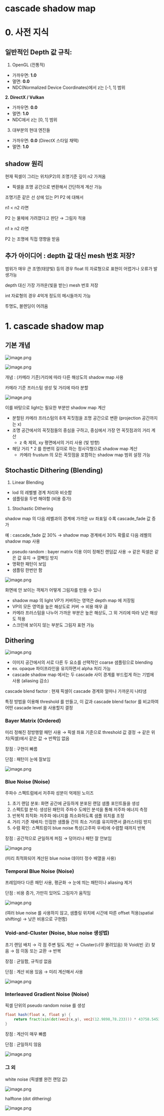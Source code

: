 # cascade shadow map

# 0. 사전 지식

## 일반적인 Depth 값 규칙:

1. OpenGL (전통적)

- 가까우면: **1.0**
- 멀면: **0.0**
- NDC(Normalized Device Coordinates)에서 z는 [-1, 1] 범위

**2. DirectX / Vulkan**

- 가까우면: **0.0**
- 멀면: **1.0**
- NDC에서 z는 [0, 1] 범위

3. 대부분의 현대 엔진들

- 가까우면: **0.0** (DirectX 스타일 채택)
- 멀면: **1.0**

## shadow 원리

현재 픽셀이 그리는 위치(P2)의 조명기준 깊이 n2 가져옴

- 픽셀을 조명 공간으로 변환해서 간단하게 계산 가능

조명기준 같은 선 상에 있는 P1 P2 에 대해서

n1 < n2 라면

P2 는 물체에 가려졌다고 판단 → 그림자 적용

n1 ≥ n2 라면

P2 는 조명에 직접 영향을 받음

## 추가 아이디어 : depth 값 대신 mesh 번호 저장?

범위가 매우 큰 조명(태양빛) 등의 경우 float 의 자료형으로 표현이 어렵거나 오류가 발생가능

depth 대신 가장 가까운(빛을 받는) mesh 번호 저장

int 자료형의 경우 4억개 정도의 메시들까지 가능

투명도, 블렌딩이 어려움

# 1. cascade shadow map

## 기본 개념

![image.png](image.png)

![image.png](image%201.png)

개념 : (카메라 기준)거리에 따라 다른 해상도의 shadow map 사용

카메라 기준 프러스텀 생성 및 거리에 따라 분할

![image.png](image%202.png)

이를 바탕으로 light는 필요한 부분만 shadow map 계산

- 분할된 카메라 프러스텀의 8개 꼭짓점을 조명 공간으로 변환 (projection 공간까지는 x)
- 조명 공간에서의 꼭짓점들의 중심을 구하고, 중심에서 가장 먼 꼭짓점과의 거리 계산
    - z 축 제외, xy 평면에서의 거리 사용 (빛 방향)
- 해당 거리 * 2 를 한변의 길이로 하는 정사각형으로 shadow map 계산
    - 카메라 frustum 의 모든 꼭짓점을 포함하는 shadow map 범위 설정 가능

## Stochastic Dithering (Blending)

1. Linear Blending
- lod 의 레벨별 경계 처리와 비슷함
- 샘플링을 두번 해야함 (비용 증가)

1. Stochastic Dithering

shadow map 의 다음 레벨과의 경계에 가까운 uv 좌표일 수록 cascade_fade 값 증가

예 : cascade_fade 값 30% → shadow map 경계에서 30% 확률로 다음 레벨의 shadow map 사용

- pseudo random : bayer matrix 이용 이미 정해진 랜덤값 사용 → 같은 픽셀은 같은 값 유지 → 깜빡임 방지
- 명확한 패턴이 보임
- 샘플링 한번만 함

![image.png](image%203.png)

화면에 안 보이는 객체가 어떻게 그림자를 만들 수 있나

- shadow map 의 light VP가 커버하는 영역은 depth map 에 저장됨
- VP의 모든 영역을 높은 해상도로 커버 → 비용 매우 큼
- 카메라 프러스텀을 나누어 가까운 부분은 높은 해상도, 그 외 거리에 따라 낮은 해상도 적용
- 스크린에 보이지 않는 부분도 그림자 표현 가능

## Dithering

![image.png](image%204.png)

- 이미지 공간에서의 서로 다른 두 요소를 선택적인 coarse 샘플링으로 blending
- ex. opaque 파이프라인을 유지하면서 alpha 처리 가능
- cascade shadow map 에서는 두 cascade 사이 경계를 부드럽게 하는 기법에 사용 (aliasing 감소)

cascade blend factor : 현재 픽셀이 cascade 경계와 얼마나 가까운지 나타냄

특정 방법을 이용해 threshold 를 만들고, 이 값과 cascade blend factor 를 비교하여 어떤 cascade level 을 사용할지 결정

### Bayer Matrix (Ordered)

미리 정해진 정방행렬 패턴 사용 → 픽셀 좌표 기준으로 threshold 값 결정 → 같은 위치(픽셀)에서 같은 값 → 반짝임 없음

장점 : 구현이 빠름

단점 : 패턴이 눈에 잘보임

![image.png](image%205.png)

### Blue Noise (Noise)

주파수 스펙트럼에서 저주파 성분이 억제된 노이즈

1. 초기 랜덤 분포: 화면 공간에 균등하게 분포된 랜덤 샘플 포인트들을 생성
2. 스펙트럴 분석: 생성된 패턴의 주파수 도메인 분석을 통해 저주파 에너지 측정
3. 반복적 최적화: 저주파 에너지를 최소화하도록 샘플 위치를 조정
4. 거리 기준 재배치: 인접한 샘플들 간의 최소 거리를 유지하면서 클러스터링 방지
5. 수렴 확인: 스펙트럼이 blue noise 특성(고주파 우세)에 수렴할 때까지 반복

장점 : 공간적으로 균일하게 퍼짐 → 덩어리나 패턴 잘 안보임

![image.png](image%206.png)

(미리 최적화되어 계산된 blue noise 데이터 정수 배열을 사용)

### Temporal Blue Noise (Noise)

프레임마다 다른 패턴 사용, 평균화 → 눈에 띄는 패턴이나 aliasing 제거

단점 : 비용 증가, 가만히 있어도 그림자가 움직임

![image.png](cascade_shadow_map/image%207.png)

(여러 blue noise 를 사용하지 않고, 샘플링 위치에 시간에 따른 offset 적용(spatial shifting) → 낮은 비용으로 구현함)

### Void-and-Cluster (Noise, blue noise 생성법)

초기 랜덤 배치 → 각 점 주변 밀도 계산 → Cluster(너무 몰려있음) 와 Void(빈 곳) 찾음 → 점 이동 또는 교환 → 반복

장점 : 균일함, 규칙성 없음

단점 : 계산 비용 있음 → 미리 계산해서 사용

![image.png](cascade_shadow_map/image%208.png)

### Interleaved Gradient Noise (Noise)

픽셀 단위의 pseudo random noise 를 생성

```glsl
float hash(float x, float y) {
    return fract(sin(dot(vec2(x,y), vec2(12.9898,78.233))) * 43758.5453);
}
```

장점 : 계산이 매우 빠름

단점 : 균일하지 않음

![image.png](image%209.png)

### 그 외

white noise (픽셀별 완전 랜덤 값)

![image.png](image%2010.png)

halftone (dot dithering)

![image.png](image%2011.png)
